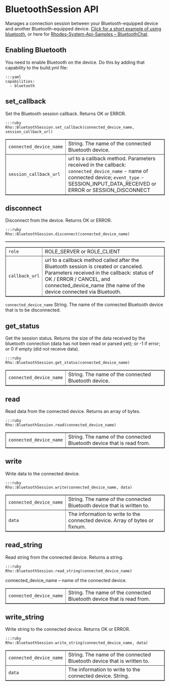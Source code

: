 # BluetoothSession API
Manages a connection session between your Bluetooth-equipped device and another Bluetooth-equipped device. [Click for a short example of using bluetooth](../rhodes/device-caps#bluetooth-ex), or here for [Rhodes-System-Api-Samples – BluetoothChat](https://github.com/rhomobile/rhodes-system-api-samples/tree/master/app/BluetoothChat/).

## Enabling Bluetooth
You need to enable Bluetooth on the device. Do this by adding that capability to the build.yml file:

	:::yaml
	capabilities:
	  - bluetooth

## set_callback
Set the Bluetooth session callback. Returns OK or ERROR.

	:::ruby
	Rho::BluetoothSession.set_callback(connected_device_name, session_callback_url)

<table border="1">
	<tr>
		<td><code>connected_device_name</code></td>
		<td>String. The name of the connected Bluetooth device.</td>
	</tr>
	<tr>
		<td><code>session_callback_url</code></td>
		<td>
			url to a callback method. Parameters received in the callback: <code>connected_device_name</code> - name of connected device; <code>event_type</code> - SESSION_INPUT_DATA_RECEIVED or ERROR or SESSION_DISCONNECT
		</td>
	</tr>
</table>

## disconnect
Disconnect from the device. Returns OK or ERROR.

	:::ruby
	Rho::BluetoothSession.disconnect(connected_device_name)

<table border="1">
	<tr>
		<table border="1">
	<tr>
		<td><code>role</code></td>
		<td>ROLE_SERVER or ROLE_CLIENT</td>
	</tr>
	<tr>
		<td><code>callback_url</code></td>
		<td>url to a callback method called after the Bluetooth session is created or canceled. Parameters received in the callback: status of OK / ERROR / CANCEL, and connected_device_name (the name of the device connected via Bluetooth.
		</td>
	</tr>
	</table><td><code>connected_device_name</code></td>
		<td>String. The name of the connected Bluetooth device that is to be disconnected.</td>
	</tr>
</table>

## get_status
Get the session status. Returns the size of the data received by the bluetooth connection (data has not been read or parsed yet); or -1 if error; or 0 if empty (did not receive data).

	:::ruby
	Rho::BluetoothSession.get_status(connected_device_name)

<table border="1">
	<tr>
		<td><code>connected_device_name</code></td>
		<td>String. The name of the connected Bluetooth device.</td>
	</tr>
</table>

## read
Read data from the connected device. Returns an array of bytes.

	:::ruby
	Rho::BluetoothSession.read(connected_device_name)

<table border="1">
	<tr>
		<td><code>connected_device_name</code></td>
		<td>String. The name of the connected Bluetooth device that is read from.</td>
	</tr>
</table>

## write
Write data to the connected device.

	:::ruby
	Rho::BluetoothSession.write(connected_device_name, data)

<table border="1">
	<tr>
		<td><code>connected_device_name</code></td>
		<td>String. The name of the connected Bluetooth device that is written to.</td>
	</tr>
	<tr>
		<td><code>data</code></td>
		<td>The information to write to the connected device. Array of bytes or fixnum.</td>
	</tr>
</table>

## read_string
Read string from the connected device. Returns a string.

	:::ruby
	Rho::BluetoothSession.read_string(connected_device_name)

connected_device_name – name of the connected device.

<table border="1">
	<tr>
		<td><code>connected_device_name</code></td>
		<td>String. The name of the connected Bluetooth device that is read from.</td>
	</tr>
</table>

## write_string
Write string to the connected device. Returns OK or ERROR.

	:::ruby
	Rho::BluetoothSession.write_string(connected_device_name, data)

<table border="1">
	<tr>
		<td><code>connected_device_name</code></td>
		<td>String. The name of the connected Bluetooth device that is written to.</td>
	</tr>
	<tr>
		<td><code>data</code></td>
		<td>The information to write to the connected device. String.</td>
	</tr>
</table>